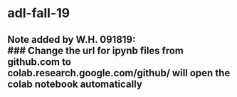 # adl-fall-19
## Note added by W.H. 091819: <br/>### Change the url for ipynb files from github.com to colab.research.google.com/github/ will open the colab notebook automatically
